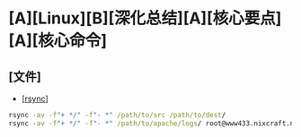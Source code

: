 # [A][Linux][B][深化总结][A][核心要点][A][核心命令]

## [文件]

* [[rsync](https://www.cyberciti.biz/faq/unix-linux-bsdosx-copying-directory-structures-trees-rsync/)]

``` cmd
rsync -av -f"+ */" -f"- *" /path/to/src /path/to/dest/
rsync -av -f"+ */" -f"- *" /path/to/apache/logs/ root@www433.nixcraft.net.in:/path/to/apache/logs/
```
